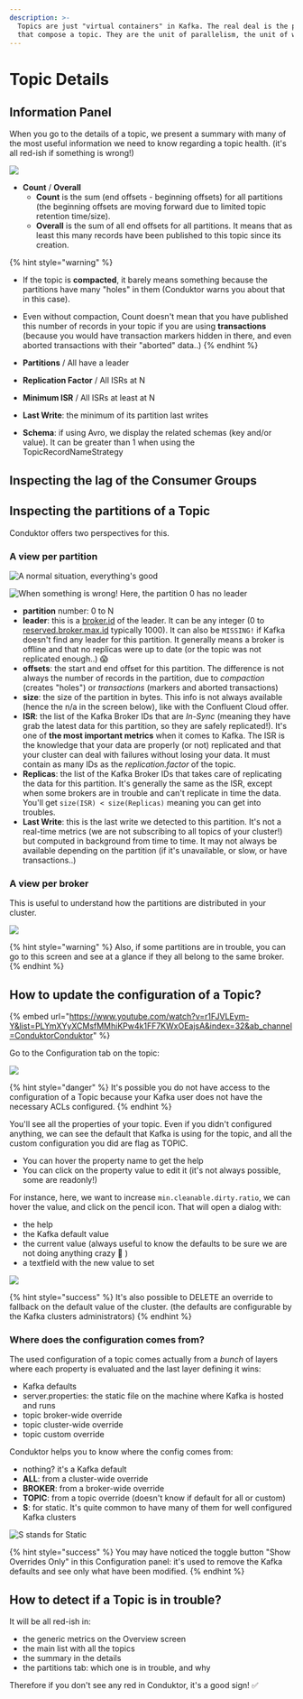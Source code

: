 ```yaml
---
description: >-
  Topics are just "virtual containers" in Kafka. The real deal is the partitions
  that compose a topic. They are the unit of parallelism, the unit of work.
---
```


# Topic Details

## Information Panel

When you go to the details of a topic, we present a summary with many of the most useful information we need to know regarding a topic health. (it's all red-ish if something is wrong!)

![](<../../.gitbook/assets/screenshot-2020-06-25-at-15.07.08 (1).png>)

* **Count** / **Overall**
  * **Count** is the sum (end offsets - beginning offsets) for all partitions (the beginning offsets are moving forward due to limited topic retention time/size).
  * **Overall** is the sum of all end offsets for all partitions. It means that as least this many records have been published to this topic since its creation.

{% hint style="warning" %}
* If the topic is **compacted**, it barely means something because the partitions have many "holes" in them (Conduktor warns you about that in this case).
* Even without compaction, Count doesn't mean that you have published this number of records in your topic if you are using **transactions** (because you would have transaction markers hidden in there, and even aborted transactions with their "aborted" data..)
{% endhint %}

* **Partitions** / All have a leader
* **Replication Factor** / All ISRs at N
* **Minimum ISR** / All ISRs at least at N
* **Last Write**: the minimum of its partition last writes
* **Schema**: if using Avro, we display the related schemas (key and/or value). It can be greater than 1 when using the TopicRecordNameStrategy

## Inspecting the lag of the Consumer Groups



## Inspecting the partitions of a Topic

Conduktor offers two perspectives for this.

### A view per partition

![A normal situation, everything's good](../../.gitbook/assets/screenshot-2020-09-19-at-22.25.57.png)

![When something is wrong! Here, the partition 0 has no leader](../../.gitbook/assets/screenshot-2020-11-05-at-09.13.02.png)

* **partition** number: 0 to N
* **leader**: this is a [broker.id](https://kafka.apache.org/documentation/#broker.id) of the leader. It can be any integer (0 to [reserved.broker.max.id](https://kafka.apache.org/documentation/#reserved.broker.max.id) typically 1000). It can also be `MISSING!` if Kafka doesn't find any leader for this partition. It generally means a broker is offline and that no replicas were up to date (or the topic was not replicated enough..) 😱
* **offsets**: the start and end offset for this partition. The difference is not always the number of records in the partition, due to _compaction_ (creates "holes") or _transactions_ (markers and aborted transactions)
* **size**: the size of the partition in bytes. This info is not always available (hence the n/a in the screen below), like with the Confluent Cloud offer.
* **ISR**: the list of the Kafka Broker IDs that are _In-Sync_ (meaning they have grab the latest data for this partition, so they are safely replicated!). It's one of **the most important metrics** when it comes to Kafka. The ISR is the knowledge that your data are properly (or not) replicated and that your cluster can deal with failures without losing your data. It must contain as many IDs as the _replication.factor_ of the topic.
* **Replicas**: the list of the Kafka Broker IDs that takes care of replicating the data for this partition. It's generally the same as the ISR, except when some brokers are in trouble and can't replicate in time the data. You'll get `size(ISR) < size(Replicas)` meaning you can get into troubles.
* **Last Write**: this is the last write we detected to this partition. It's not a real-time metrics (we are not subscribing to all topics of your cluster!) but computed in background from time to time. It may not always be available depending on the partition (if it's unavailable, or slow, or have transactions..)

### A view per broker

This is useful to understand how the partitions are distributed in your cluster.&#x20;

![](../../.gitbook/assets/screenshot-2020-09-19-at-22.26.41.png)

{% hint style="warning" %}
Also, if some partitions are in trouble, you can go to this screen and see at a glance if they all belong to the same broker.
{% endhint %}

## How to update the configuration of a Topic?

{% embed url="https://www.youtube.com/watch?v=r1FJVLEym-Y&list=PLYmXYyXCMsfMMhiKPw4k1FF7KWxOEajsA&index=32&ab_channel=ConduktorConduktor" %}

Go to the Configuration tab on the topic:

![](../../.gitbook/assets/screenshot-2020-09-20-at-21.57.51.png)

{% hint style="danger" %}
It's possible you do not have access to the configuration of a Topic because your Kafka user does not have the necessary ACLs configured.
{% endhint %}

You'll see all the properties of your topic. Even if you didn't configured anything, we can see the default that Kafka is using for the topic, and all the custom configuration you did are flag as TOPIC.

* You can hover the property name to get the help
* You can click on the property value to edit it (it's not always possible, some are readonly!)

For instance, here, we want to increase `min.cleanable.dirty.ratio`, we can hover the value, and click on the pencil icon. That will open a dialog with:

* the help
* the Kafka default value
* the current value (always useful to know the defaults to be sure we are not doing anything crazy 🤭 )
* a textfield with the new value to set

![](../../.gitbook/assets/screenshot-2020-09-20-at-22.00.29.png)

{% hint style="success" %}
It's also possible to DELETE an override to fallback on the default value of the cluster. (the defaults are configurable by the Kafka clusters administrators)
{% endhint %}

### Where does the configuration comes from?

The used configuration of a topic comes actually from a _bunch_ of layers where each property is evaluated and the last layer defining it wins:

* Kafka defaults
* server.properties: the static file on the machine where Kafka is hosted and runs
* topic broker-wide override
* topic cluster-wide override
* topic custom override

Conduktor helps you to know where the config comes from:

* nothing? it's a Kafka default
* **ALL**: from a cluster-wide override
* **BROKER**: from a broker-wide override
* **TOPIC**: from a topic override (doesn't know if default for all or custom)
* **S**: for static. It's quite common to have many of them for well configured Kafka clusters

![S stands for Static](../../.gitbook/assets/screenshot-2020-09-20-at-22.05.30.png)

{% hint style="success" %}
You may have noticed the toggle button "Show Overrides Only" in this Configuration panel: it's used to remove the Kafka defaults and see only what have been modified.
{% endhint %}

## How to detect if a Topic is in trouble?

It will be all red-ish in:

* the generic metrics on the Overview screen
* the main list with all the topics
* the summary in the details
* the partitions tab: which one is in trouble, and why

Therefore if you don't see any red in Conduktor, it's a good sign! ✅


